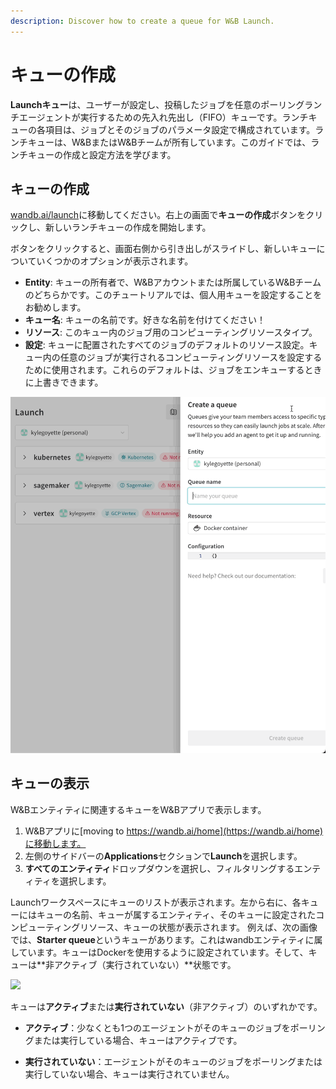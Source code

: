 ```yaml
---
description: Discover how to create a queue for W&B Launch.
---
```


# キューの作成

**Launchキュー**は、ユーザーが設定し、投稿したジョブを任意のポーリングランチエージェントが実行するための先入れ先出し（FIFO）キューです。ランチキューの各項目は、ジョブとそのジョブのパラメータ設定で構成されています。ランチキューは、W&BまたはW&Bチームが所有しています。このガイドでは、ランチキューの作成と設定方法を学びます。

## キューの作成

[wandb.ai/launch](https://wandb.ai/launch)に移動してください。右上の画面で**キューの作成**ボタンをクリックし、新しいランチキューの作成を開始します。

ボタンをクリックすると、画面右側から引き出しがスライドし、新しいキューについていくつかのオプションが表示されます。

* **Entity**: キューの所有者で、W&Bアカウントまたは所属しているW&Bチームのどちらかです。このチュートリアルでは、個人用キューを設定することをお勧めします。
* **キュー名**: キューの名前です。好きな名前を付けてください！
* **リソース**: このキュー内のジョブ用のコンピューティングリソースタイプ。
* **設定**: キューに配置されたすべてのジョブのデフォルトのリソース設定。キュー内の任意のジョブが実行されるコンピューティングリソースを設定するために使用されます。これらのデフォルトは、ジョブをエンキューするときに上書きできます。

![](/images/launch/create-queue.gif)

## キューの表示
W&Bエンティティに関連するキューをW&Bアプリで表示します。

1. W&Bアプリに[moving to https://wandb.ai/home](https://wandb.ai/home)に移動します。
2. 左側のサイドバーの**Applications**セクションで**Launch**を選択します。
3. **すべてのエンティティ**ドロップダウンを選択し、フィルタリングするエンティティを選択します。

Launchワークスペースにキューのリストが表示されます。左から右に、各キューにはキューの名前、キューが属するエンティティ、そのキューに設定されたコンピューティングリソース、キューの状態が表示されます。
例えば、次の画像では、**Starter queue**というキューがあります。これはwandbエンティティに属しています。キューはDockerを使用するように設定されています。そして、キューは**非アクティブ（実行されていない）**状態です。

![](/images/launch/launch_queues_all.png)

キューは**アクティブ**または**実行されていない**（非アクティブ）のいずれかです。

* **アクティブ**：少なくとも1つのエージェントがそのキューのジョブをポーリングまたは実行している場合、キューはアクティブです。

* **実行されていない**：エージェントがそのキューのジョブをポーリングまたは実行していない場合、キューは実行されていません。